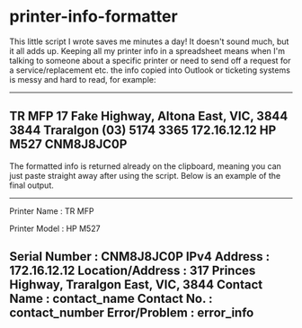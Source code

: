 # printer-info-formatter

This little script I wrote saves me minutes a day! It doesn't sound much, but it all adds up. Keeping all my printer info in a spreadsheet means when I'm talking to someone about a specific printer or need to send off a request for a service/replacement etc. the info copied into Outlook or ticketing systems is messy and hard to read, for example: 

------------------------------------------------
TR MFP	17 Fake Highway, Altona East, VIC, 3844	3844	Traralgon	(03) 5174 3365	172.16.12.12	HP M527	CNM8J8JC0P
------------------------------------------------


The formatted info is returned already on the clipboard, meaning you can just paste straight away after using the script. Below is an example of the final output.

------------------------------------------------

Printer Name		:	TR MFP

Printer Model		:	HP M527

Serial Number		:	CNM8J8JC0P
IPv4 Address		:	172.16.12.12
Location/Address	:	317 Princes Highway, Traralgon East, VIC, 3844
Contact Name		:	contact_name
Contact No.		:	contact_number
Error/Problem		:	error_info
-------------------------------------------------

